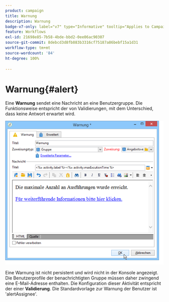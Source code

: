 ```yaml
---
product: campaign
title: Warnung
description: Warnung
badge-v7-only: label="v7" type="Informative" tooltip="Applies to Campaign Classic v7 only"
feature: Workflows
exl-id: 21698e85-7b58-4bde-bbd2-0ee06ac90307
source-git-commit: 8debcd3d8fb883b3316cf75187a86bebf15a1d31
workflow-type: tm+mt
source-wordcount: '84'
ht-degree: 100%

---
```


# Warnung{#alert}



Eine **Warnung** sendet eine Nachricht an eine Benutzergruppe. Die Funktionsweise entspricht der von Validierungen, mit dem Unterschied, dass keine Antwort erwartet wird.

![](assets/edit_alerte.png)

Eine Warnung ist nicht persistent und wird nicht in der Konsole angezeigt. Die Benutzerprofile der benachrichtigten Gruppe müssen daher zwingend eine E-Mail-Adresse enthalten. Die Konfiguration dieser Aktivität entspricht der einer **Validierung**. Die Standardvorlage zur Warnung der Benutzer ist &#39;alertAssignee&#39;.
